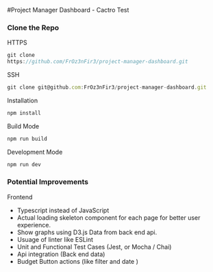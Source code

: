 #Project Manager Dashboard - Cactro Test

### Clone the Repo
HTTPS
```js
git clone
https://github.com/FrOz3nFir3/project-manager-dashboard.git
```

SSH
```js
git clone git@github.com:FrOz3nFir3/project-manager-dashboard.git
```

Installation
```js
npm install
```

Build Mode
```js
npm run build
```

Development Mode
```js
npm run dev
```

### Potential Improvements
Frontend
* Typescript instead of JavaScript
* Actual loading skeleton component for each page for better user experience.
* Show graphs using D3.js Data from back end api.
* Usuage of linter like ESLint
* Unit and Functional Test Cases (Jest, or Mocha / Chai)
* Api integration (Back end data)
* Budget Button actions (like filter and date ) 